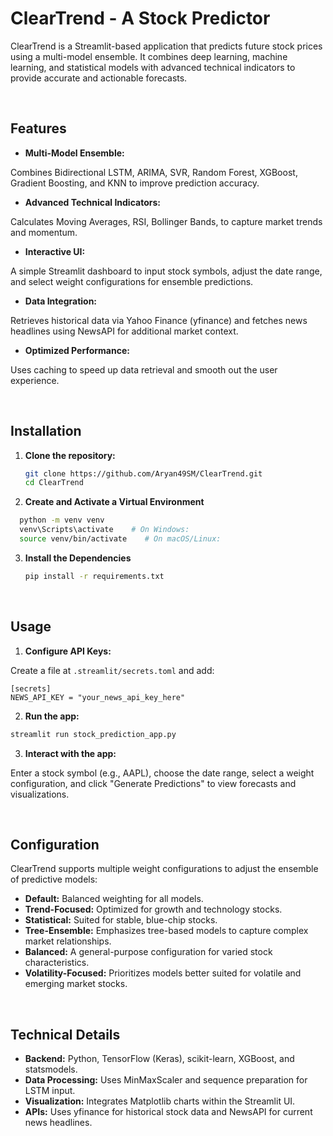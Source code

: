 # ClearTrend - A Stock Predictor

ClearTrend is a Streamlit-based application that predicts future stock prices using a multi-model ensemble. It combines deep learning, machine learning, and statistical models with advanced technical indicators to provide accurate and actionable forecasts.

<br />

## Features

- **Multi-Model Ensemble:**

Combines Bidirectional LSTM, ARIMA, SVR, Random Forest, XGBoost, Gradient Boosting, and KNN to improve prediction accuracy.

- **Advanced Technical Indicators:**

Calculates Moving Averages, RSI, Bollinger Bands, to capture market trends and momentum.

- **Interactive UI:**
  
A simple Streamlit dashboard to input stock symbols, adjust the date range, and select weight configurations for ensemble predictions.

- **Data Integration:**

Retrieves historical data via Yahoo Finance (yfinance) and fetches news headlines using NewsAPI for additional market context.

- **Optimized Performance:**

Uses caching to speed up data retrieval and smooth out the user experience.

<br />

## Installation

1. **Clone the repository:**

   ```bash
   git clone https://github.com/Aryan49SM/ClearTrend.git
   cd ClearTrend
   ```

2. **Create and Activate a Virtual Environment**
  
  ```bash
    python -m venv venv
    venv\Scripts\activate    # On Windows:
    source venv/bin/activate    # On macOS/Linux:
   ```

3. **Install the Dependencies**
   ```bash
   pip install -r requirements.txt
   ```

<br />

## Usage

1. **Configure API Keys:**
   
Create a file at ```.streamlit/secrets.toml``` and add:
```
[secrets]
NEWS_API_KEY = "your_news_api_key_here"
```

2. **Run the app:**
```bash
streamlit run stock_prediction_app.py
```

3. **Interact with the app:**
   
Enter a stock symbol (e.g., AAPL), choose the date range, select a weight configuration, and click "Generate Predictions" to view forecasts and visualizations.

<br />

## Configuration

ClearTrend supports multiple weight configurations to adjust the ensemble of predictive models:

- **Default:** Balanced weighting for all models.
- **Trend-Focused:** Optimized for growth and technology stocks.
- **Statistical:** Suited for stable, blue-chip stocks.
- **Tree-Ensemble:** Emphasizes tree-based models to capture complex market relationships.
- **Balanced:** A general-purpose configuration for varied stock characteristics.
- **Volatility-Focused:** Prioritizes models better suited for volatile and emerging market stocks.

<br />

## Technical Details

- **Backend:** Python, TensorFlow (Keras), scikit-learn, XGBoost, and statsmodels.
- **Data Processing:** Uses MinMaxScaler and sequence preparation for LSTM input.
- **Visualization:** Integrates Matplotlib charts within the Streamlit UI.
- **APIs:** Uses yfinance for historical stock data and NewsAPI for current news headlines.
